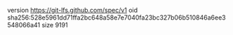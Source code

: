 version https://git-lfs.github.com/spec/v1
oid sha256:528e5961dd71ffa2bc648a58e7e7040fa23bc327b06b510846a6ee3548066a41
size 9191
